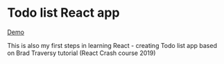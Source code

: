 # Todo list React app

[Demo](https://kalash14.github.io/todolist-react-app/)

This is also my first steps in learning React - creating Todo list app based on Brad Traversy tutorial (React Crash course 2019)
